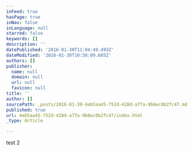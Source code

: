 ```yaml
---
inFeed: true
hasPage: true
inNav: false
inLanguage: null
starred: false
keywords: []
description: ''
datePublished: '2016-01-30T11:04:49.493Z'
dateModified: '2016-01-30T10:58:09.685Z'
authors: []
publisher:
  name: null
  domain: null
  url: null
  favicon: null
title: ''
author: []
sourcePath: _posts/2016-01-30-4eb5aa45-752d-428d-a7fa-9b6ec0b2fc47.md
published: true
url: 4eb5aa45-752d-428d-a7fa-9b6ec0b2fc47/index.html
_type: Article

---
```

test 2